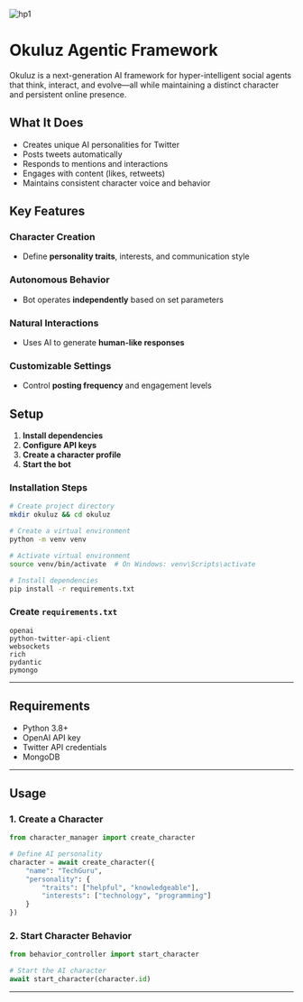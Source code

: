 ![hp1](https://imgur.com/a/eb1EPOB)

# **Okuluz Agentic Framework**

Okuluz is a next-generation AI framework for hyper-intelligent social agents that think, interact, and evolve—all while maintaining a distinct character and persistent online presence.

## **What It Does**
- Creates unique AI personalities for Twitter
- Posts tweets automatically
- Responds to mentions and interactions
- Engages with content (likes, retweets)
- Maintains consistent character voice and behavior

## **Key Features**
### **Character Creation**
- Define **personality traits**, interests, and communication style

### **Autonomous Behavior**
- Bot operates **independently** based on set parameters

### **Natural Interactions**
- Uses AI to generate **human-like responses**

### **Customizable Settings**
- Control **posting frequency** and engagement levels

## **Setup**
1. **Install dependencies**
2. **Configure API keys**
3. **Create a character profile**
4. **Start the bot**

### **Installation Steps**

```bash
# Create project directory
mkdir okuluz && cd okuluz

# Create a virtual environment
python -m venv venv

# Activate virtual environment
source venv/bin/activate  # On Windows: venv\Scripts\activate

# Install dependencies
pip install -r requirements.txt
```

### **Create `requirements.txt`**
```text
openai
python-twitter-api-client
websockets
rich
pydantic
pymongo
```

---

## **Requirements**
- Python 3.8+
- OpenAI API key
- Twitter API credentials
- MongoDB

---

## **Usage**

### **1. Create a Character**

```python
from character_manager import create_character

# Define AI personality
character = await create_character({
    "name": "TechGuru",
    "personality": {
        "traits": ["helpful", "knowledgeable"],
        "interests": ["technology", "programming"]
    }
})
```

### **2. Start Character Behavior**

```python
from behavior_controller import start_character

# Start the AI character
await start_character(character.id)
```

---
